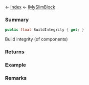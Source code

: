 ← [Index](Api-Index) ← [IMySlimBlock](VRage.Game.ModAPI.Ingame.IMySlimBlock)

### Summary

```csharp
public float BuildIntegrity { get; }
```

Build integrity (of components)

### Returns

### Example

### Remarks


